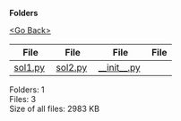 **Folders**

[&lt;Go Back&gt;](../right.html)

  

<table><thead><tr class="header"><th><strong>File</strong></th><th><strong>File</strong></th><th><strong>File</strong></th><th><strong>File</strong></th></tr></thead><tbody><tr class="odd"><td><a href="sol1.py">sol1.py</a> </td><td><a href="sol2.py">sol2.py</a> </td><td><a href="__init__.py">__init__.py</a> </td><td></td></tr></tbody></table>

Folders: 1  
Files: 3  
Size of all files: 2983 KB
